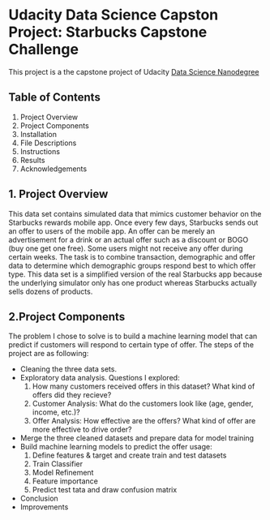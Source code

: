# Udacity Data  Science Capston Project: Starbucks Capstone Challenge
This project is a the capstone project of Udacity [Data Science Nanodegree](https://www.udacity.com/course/data-scientist-nanodegree--nd025)
## Table of Contents
1. Project Overview
2. Project Components
3. Installation
4. File Descriptions
5. Instructions
6. Results
7. Acknowledgements

## 1. Project Overview
This data set contains simulated data that mimics customer behavior on the Starbucks rewards mobile app. Once every few days, Starbucks sends out an offer to users of the mobile app. An offer can be merely an advertisement for a drink or an actual offer such as a discount or BOGO (buy one get one free). Some users might not receive any offer during certain weeks. The task is to combine transaction, demographic and offer data to determine which demographic groups respond best to which offer type. This data set is a simplified version of the real Starbucks app because the underlying simulator only has one product whereas Starbucks actually sells dozens of products.

## 2.Project Components
The problem I chose to solve is to build a machine learning model that can predict if customers will respond to certain type of offer. The steps of the project are as following:
- Cleaning the three data sets.
- Exploratory data analysis. Questions I explored:
  1. How many customers received offers in this dataset? What kind of offers did they recieve?
  2. Customer Analysis: What do the customers look like (age, gender, income, etc.)? 
  3. Offer Analysis: How effective are the offers? What kind of offer are more effective to drive order?
- Merge the three cleaned datasets and prepare data for model training
- Build machine learning models to predict the offer usage:
  1. Define features & target and create train and test datasets
  2. Train Classifier
  3. Model Refinement
  4. Feature importance
  5. Predict test tata and draw confusion matrix
- Conclusion
- Improvements
